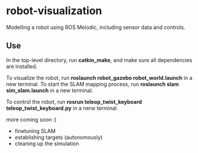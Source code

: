 # robot-visualization
Modelling a robot using ROS Melodic, including sensor data and controls.

## Use
In the top-level directory, run __catkin_make__, and make sure all dependencies are installed. 

To visualize the robot, run __roslaunch robot_gazebo robot_world.launch__ in a new terminal.
To start the SLAM mapping process, run __roslaunch slam sim_slam.launch__ in a new terminal.

To control the robot, run __rosrun teleop_twist_keyboard teleop_twist_keyboard.py__ in a nerw terminal.

more coming soon :)
- finetuning SLAM
- establishing targets (autonomously)
- cleaning up the simulation 
